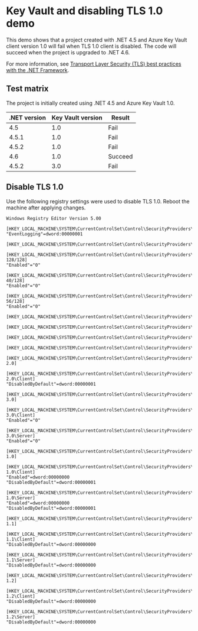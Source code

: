# Key Vault and disabling TLS 1.0 demo

This demo shows that a project created with .NET 4.5 and Azure Key Vault client version 1.0 will fail when TLS 1.0 client is disabled. The code will succeed when the project is upgraded to .NET 4.6.

For more information, see [Transport Layer Security (TLS) best practices with the .NET Framework](https://docs.microsoft.com/en-us/dotnet/framework/network-programming/tls).

## Test matrix

The project is initially created using .NET 4.5 and Azure Key Vault 1.0.

| .NET version  | Key Vault version  | Result  |
| ------------- | ------------------ | ------- |
| 4.5           | 1.0                | Fail    |
| 4.5.1         | 1.0                | Fail    |
| 4.5.2         | 1.0                | Fail    |
| 4.6           | 1.0                | Succeed |
| 4.5.2         | 3.0                | Fail    |

## Disable TLS 1.0

Use the following registry settings were used to disable TLS 1.0. Reboot the machine after applying changes.

```
Windows Registry Editor Version 5.00

[HKEY_LOCAL_MACHINE\SYSTEM\CurrentControlSet\Control\SecurityProviders\SCHANNEL]
"EventLogging"=dword:00000001

[HKEY_LOCAL_MACHINE\SYSTEM\CurrentControlSet\Control\SecurityProviders\SCHANNEL\Ciphers]

[HKEY_LOCAL_MACHINE\SYSTEM\CurrentControlSet\Control\SecurityProviders\SCHANNEL\Ciphers\RC4 128/128]
"Enabled"="0"

[HKEY_LOCAL_MACHINE\SYSTEM\CurrentControlSet\Control\SecurityProviders\SCHANNEL\Ciphers\RC4 40/128]
"Enabled"="0"

[HKEY_LOCAL_MACHINE\SYSTEM\CurrentControlSet\Control\SecurityProviders\SCHANNEL\Ciphers\RC4 56/128]
"Enabled"="0"

[HKEY_LOCAL_MACHINE\SYSTEM\CurrentControlSet\Control\SecurityProviders\SCHANNEL\CipherSuites]

[HKEY_LOCAL_MACHINE\SYSTEM\CurrentControlSet\Control\SecurityProviders\SCHANNEL\Hashes]

[HKEY_LOCAL_MACHINE\SYSTEM\CurrentControlSet\Control\SecurityProviders\SCHANNEL\KeyExchangeAlgorithms]

[HKEY_LOCAL_MACHINE\SYSTEM\CurrentControlSet\Control\SecurityProviders\SCHANNEL\Protocols]

[HKEY_LOCAL_MACHINE\SYSTEM\CurrentControlSet\Control\SecurityProviders\SCHANNEL\Protocols\SSL 2.0]

[HKEY_LOCAL_MACHINE\SYSTEM\CurrentControlSet\Control\SecurityProviders\SCHANNEL\Protocols\SSL 2.0\Client]
"DisabledByDefault"=dword:00000001

[HKEY_LOCAL_MACHINE\SYSTEM\CurrentControlSet\Control\SecurityProviders\SCHANNEL\Protocols\SSL 3.0]

[HKEY_LOCAL_MACHINE\SYSTEM\CurrentControlSet\Control\SecurityProviders\SCHANNEL\Protocols\SSL 3.0\Client]
"Enabled"="0"

[HKEY_LOCAL_MACHINE\SYSTEM\CurrentControlSet\Control\SecurityProviders\SCHANNEL\Protocols\SSL 3.0\Server]
"Enabled"="0"

[HKEY_LOCAL_MACHINE\SYSTEM\CurrentControlSet\Control\SecurityProviders\SCHANNEL\Protocols\TLS 1.0]

[HKEY_LOCAL_MACHINE\SYSTEM\CurrentControlSet\Control\SecurityProviders\SCHANNEL\Protocols\TLS 1.0\Client]
"Enabled"=dword:00000000
"DisabledByDefault"=dword:00000001

[HKEY_LOCAL_MACHINE\SYSTEM\CurrentControlSet\Control\SecurityProviders\SCHANNEL\Protocols\TLS 1.0\Server]
"Enabled"=dword:00000000
"DisabledByDefault"=dword:00000001

[HKEY_LOCAL_MACHINE\SYSTEM\CurrentControlSet\Control\SecurityProviders\SCHANNEL\Protocols\TLS 1.1]

[HKEY_LOCAL_MACHINE\SYSTEM\CurrentControlSet\Control\SecurityProviders\SCHANNEL\Protocols\TLS 1.1\Client]
"DisabledByDefault"=dword:00000000

[HKEY_LOCAL_MACHINE\SYSTEM\CurrentControlSet\Control\SecurityProviders\SCHANNEL\Protocols\TLS 1.1\Server]
"DisabledByDefault"=dword:00000000

[HKEY_LOCAL_MACHINE\SYSTEM\CurrentControlSet\Control\SecurityProviders\SCHANNEL\Protocols\TLS 1.2]

[HKEY_LOCAL_MACHINE\SYSTEM\CurrentControlSet\Control\SecurityProviders\SCHANNEL\Protocols\TLS 1.2\Client]
"DisabledByDefault"=dword:00000000

[HKEY_LOCAL_MACHINE\SYSTEM\CurrentControlSet\Control\SecurityProviders\SCHANNEL\Protocols\TLS 1.2\Server]
"DisabledByDefault"=dword:00000000
```